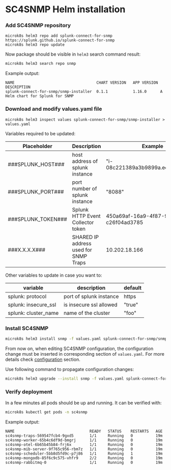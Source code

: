 # SC4SNMP Helm installation

### Add SC4SNMP repository
```
microk8s helm3 repo add splunk-connect-for-snmp https://splunk.github.io/splunk-connect-for-snmp
microk8s helm3 repo update
```
Now package should be visible in `helm3` search command result:
``` bash
microk8s helm3 search repo snmp
```
Example output:
``` 
NAME                                  	CHART VERSION	APP VERSION	DESCRIPTION                     
splunk-connect-for-snmp/snmp-installer	0.1.1        	1.16.0     	A Helm chart for Splunk for SNMP
```

### Download and modify values.yaml file
```
microk8s helm3 inspect values splunk-connect-for-snmp/snmp-installer > values.yaml
```
Variables required to be updated:

| Placeholder   | Description  | Example  | 
|---|---|---|
| ###SPLUNK_HOST###  | host address of splunk instance   | "i-08c221389a3b9899a.ec2.splunkit.io"  | 
| ###SPLUNK_PORT###  | port number of splunk instance   | "8088"  | 
| ###SPLUNK_TOKEN### | Splunk HTTP Event Collector token  | 450a69af-16a9-4f87-9628-c26f04ad3785  |
| ###X.X.X.X###  | SHARED IP address used for SNMP Traps   | 10.202.18.166  |

Other variables to update in case you want to:

| variable | description | default |
| --- | --- | --- |
| splunk: protocol | port of splunk instance| https |
| splunk: insecure_ssl| is insecure ssl allowed | "true" |
| splunk: cluster_name | name of the cluster | "foo" |

### Install SC4SNMP
``` bash
microk8s helm3 install snmp -f values.yaml splunk-connect-for-snmp/snmp-installer --namespace=sc4snmp --create-namespace
```
From now on, when editing SC4SNMP configuration, the configuration change must be
inserted in corresponding section of `values.yaml`. For more details check [configuration](../configuration.md) section.

Use following command to propagate configuration changes:
``` bash
microk8s helm3 upgrade --install snmp -f values.yaml splunk-connect-for-snmp/snmp-installer --namespace=sc4snmp --create-namespace
```
### Verify deployment
In a few minutes all pods should be up and running. It can be verified with:
``` bash
microk8s kubectl get pods -n sc4snmp
```
Example output:
``` 
NAME                                 READY   STATUS    RESTARTS   AGE
sc4snmp-traps-569547fcb4-9gxd5       1/1     Running   0          19m
sc4snmp-worker-65b4c6df9d-bmgrj      1/1     Running   0          19m
sc4snmp-otel-6b65b45b84-frj6x        1/1     Running   0          19m
sc4snmp-mib-server-9f765c956-rbm7z   1/1     Running   0          19m
sc4snmp-scheduler-5bb8d5fd9c-p7j86   1/1     Running   1          19m
sc4snmp-mongodb-85f6c9c575-vhfr9     2/2     Running   0          19m
sc4snmp-rabbitmq-0                   1/1     Running   0          19m
```
